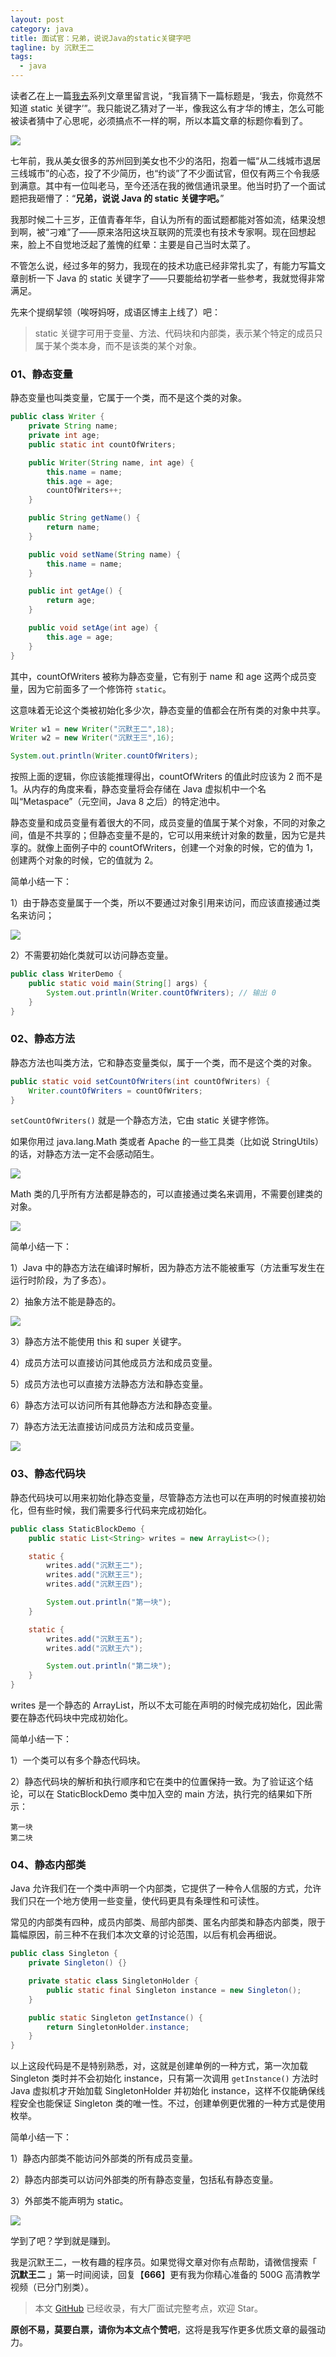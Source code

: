 ```yaml
---
layout: post
category: java
title: 面试官：兄弟，说说Java的static关键字吧
tagline: by 沉默王二
tags: 
  - java
---
```


读者乙在上一篇[我去](https://mp.weixin.qq.com/s/MIX4srqeg7STzphhR6Gp5g)系列文章里留言说，“我盲猜下一篇标题是，‘我去，你竟然不知道 static 关键字’”。我只能说乙猜对了一半，像我这么有才华的博主，怎么可能被读者猜中了心思呢，必须搞点不一样的啊，所以本篇文章的标题你看到了。

<!--more-->

![](http://www.itwanger.com/assets/images/2020/06/java-static-01.gif)

七年前，我从美女很多的苏州回到美女也不少的洛阳，抱着一幅“从二线城市退居三线城市”的心态，投了不少简历，也“约谈”了不少面试官，但仅有两三个令我感到满意。其中有一位叫老马，至今还活在我的微信通讯录里。他当时扔了一个面试题把我砸懵了：“**兄弟，说说 Java 的 static 关键字吧。**”

我那时候二十三岁，正值青春年华，自认为所有的面试题都能对答如流，结果没想到啊，被“刁难”了——原来洛阳这块互联网的荒漠也有技术专家啊。现在回想起来，脸上不自觉地泛起了羞愧的红晕：主要是自己当时太菜了。

不管怎么说，经过多年的努力，我现在的技术功底已经非常扎实了，有能力写篇文章剖析一下 Java 的 static 关键字了——只要能给初学者一些参考，我就觉得非常满足。

先来个提纲挈领（唉呀妈呀，成语区博主上线了）吧：

>static 关键字可用于变量、方法、代码块和内部类，表示某个特定的成员只属于某个类本身，而不是该类的某个对象。

### 01、静态变量

静态变量也叫类变量，它属于一个类，而不是这个类的对象。

```java
public class Writer {
    private String name;
    private int age;
    public static int countOfWriters;

    public Writer(String name, int age) {
        this.name = name;
        this.age = age;
        countOfWriters++;
    }

    public String getName() {
        return name;
    }

    public void setName(String name) {
        this.name = name;
    }

    public int getAge() {
        return age;
    }

    public void setAge(int age) {
        this.age = age;
    }
}
```

其中，countOfWriters 被称为静态变量，它有别于 name 和 age 这两个成员变量，因为它前面多了一个修饰符 `static`。

这意味着无论这个类被初始化多少次，静态变量的值都会在所有类的对象中共享。

```java
Writer w1 = new Writer("沉默王二",18);
Writer w2 = new Writer("沉默王三",16);

System.out.println(Writer.countOfWriters);
```

按照上面的逻辑，你应该能推理得出，countOfWriters 的值此时应该为 2 而不是 1。从内存的角度来看，静态变量将会存储在 Java 虚拟机中一个名叫“Metaspace”（元空间，Java 8 之后）的特定池中。

静态变量和成员变量有着很大的不同，成员变量的值属于某个对象，不同的对象之间，值是不共享的；但静态变量不是的，它可以用来统计对象的数量，因为它是共享的。就像上面例子中的 countOfWriters，创建一个对象的时候，它的值为 1，创建两个对象的时候，它的值就为 2。

简单小结一下：

1）由于静态变量属于一个类，所以不要通过对象引用来访问，而应该直接通过类名来访问；

![](http://www.itwanger.com/assets/images/2020/06/java-static-02.png)

2）不需要初始化类就可以访问静态变量。

```java
public class WriterDemo {
    public static void main(String[] args) {
        System.out.println(Writer.countOfWriters); // 输出 0
    }
}
```

### 02、静态方法

静态方法也叫类方法，它和静态变量类似，属于一个类，而不是这个类的对象。

```java
public static void setCountOfWriters(int countOfWriters) {
    Writer.countOfWriters = countOfWriters;
}
```

`setCountOfWriters()` 就是一个静态方法，它由 static 关键字修饰。

如果你用过 java.lang.Math 类或者 Apache 的一些工具类（比如说 StringUtils）的话，对静态方法一定不会感动陌生。

![](http://www.itwanger.com/assets/images/2020/06/java-static-03.png)

Math 类的几乎所有方法都是静态的，可以直接通过类名来调用，不需要创建类的对象。

![](http://www.itwanger.com/assets/images/2020/06/java-static-04.png)


简单小结一下：

1）Java 中的静态方法在编译时解析，因为静态方法不能被重写（方法重写发生在运行时阶段，为了多态）。

2）抽象方法不能是静态的。

![](http://www.itwanger.com/assets/images/2020/06/java-static-05.png)

3）静态方法不能使用 this 和 super 关键字。

4）成员方法可以直接访问其他成员方法和成员变量。

5）成员方法也可以直接方法静态方法和静态变量。

6）静态方法可以访问所有其他静态方法和静态变量。

7）静态方法无法直接访问成员方法和成员变量。

![](http://www.itwanger.com/assets/images/2020/06/java-static-06.png)


### 03、静态代码块

静态代码块可以用来初始化静态变量，尽管静态方法也可以在声明的时候直接初始化，但有些时候，我们需要多行代码来完成初始化。

```java
public class StaticBlockDemo {
    public static List<String> writes = new ArrayList<>();

    static {
        writes.add("沉默王二");
        writes.add("沉默王三");
        writes.add("沉默王四");

        System.out.println("第一块");
    }

    static {
        writes.add("沉默王五");
        writes.add("沉默王六");

        System.out.println("第二块");
    }
}
```

writes 是一个静态的 ArrayList，所以不太可能在声明的时候完成初始化，因此需要在静态代码块中完成初始化。

简单小结一下：

1）一个类可以有多个静态代码块。

2）静态代码块的解析和执行顺序和它在类中的位置保持一致。为了验证这个结论，可以在 StaticBlockDemo 类中加入空的 main 方法，执行完的结果如下所示：

```
第一块
第二块
```

### 04、静态内部类

Java 允许我们在一个类中声明一个内部类，它提供了一种令人信服的方式，允许我们只在一个地方使用一些变量，使代码更具有条理性和可读性。

常见的内部类有四种，成员内部类、局部内部类、匿名内部类和静态内部类，限于篇幅原因，前三种不在我们本次文章的讨论范围，以后有机会再细说。

```java
public class Singleton {
    private Singleton() {}

    private static class SingletonHolder {
        public static final Singleton instance = new Singleton();
    }

    public static Singleton getInstance() {
        return SingletonHolder.instance;
    }
}
```

以上这段代码是不是特别熟悉，对，这就是创建单例的一种方式，第一次加载 Singleton 类时并不会初始化 instance，只有第一次调用 `getInstance()` 方法时 Java 虚拟机才开始加载 SingletonHolder 并初始化 instance，这样不仅能确保线程安全也能保证 Singleton 类的唯一性。不过，创建单例更优雅的一种方式是使用枚举。

简单小结一下：

1）静态内部类不能访问外部类的所有成员变量。

2）静态内部类可以访问外部类的所有静态变量，包括私有静态变量。

3）外部类不能声明为 static。

![](http://www.itwanger.com/assets/images/2020/06/java-static-07.png)


学到了吧？学到就是赚到。

我是沉默王二，一枚有趣的程序员。如果觉得文章对你有点帮助，请微信搜索「 **沉默王二** 」第一时间阅读，回复【**666**】更有我为你精心准备的 500G 高清教学视频（已分门别类）。

>本文 [GitHub](https://github.com/qinggee/itwanger.github.io) 已经收录，有大厂面试完整考点，欢迎 Star。

**原创不易，莫要白票，请你为本文点个赞吧**，这将是我写作更多优质文章的最强动力。